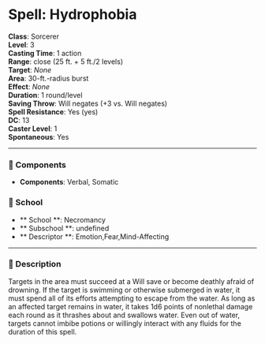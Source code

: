 
# Spell: Hydrophobia
**Class**: Sorcerer  
**Level**: 3  
**Casting Time**: 1 action  
**Range**: close (25 ft. + 5 ft./2 levels)  
**Target**: _None_  
**Area**: 30-ft.-radius burst  
**Effect**: _None_  
**Duration**: 1 round/level  
**Saving Throw**: Will negates (+3 vs. Will negates)  
**Spell Resistance**: Yes (yes)  
**DC**: 13  
**Caster Level**: 1  
**Spontaneous**: Yes

---

### 🔮 Components
- **Components**: Verbal, Somatic

### 🏫 School
- ** School **: Necromancy
- ** Subschool **: undefined
- ** Descriptor **: Emotion,Fear,Mind-Affecting
---

### 📜 Description
Targets in the area must succeed at a Will save or become deathly afraid of drowning. If the target is swimming or otherwise submerged in water, it must spend all of its efforts attempting to escape from the water. As long as an affected target remains in water, it takes 1d6 points of nonlethal damage each round as it thrashes about and swallows water. Even out of water, targets cannot imbibe potions or willingly interact with any fluids for the duration of this spell.
